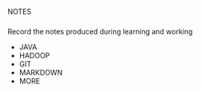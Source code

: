 NOTES
#####

 Record the notes produced during learning and working
 - JAVA
 - HADOOP
 - GIT
 - MARKDOWN
 - MORE
